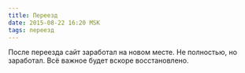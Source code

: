```yaml
---
title: Переезд
date: 2015-08-22 16:20 MSK
tags: переезд
---
```


После переезда сайт заработал на новом месте. Не полностью, но заработал. Всё важное будет вскоре восстановлено.